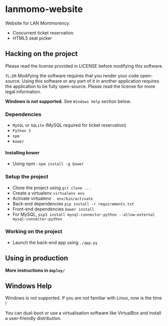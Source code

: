 # lanmomo-website
Website for LAN Montmorency.

* Concurrent ticket reservation
* HTML5 seat picker

## Hacking on the project

Please read the license provided in LICENSE before modifying this software.

`TL;DR` Modifying the software requires that you render your code open-source. Using this software or any part of it in another application requires the application to be fully open-source. Please read the license for more legal information.

**Windows is not supported.** See `Windows Help` section below.

### Dependencies
 * `MySQL` or `SQLite` (MySQL required for ticket reservation)
 * `Python 3`
 * `npm`
 * `bower`

#### Installing bower
 * Using npm : `npm install -g bower`

### Setup the project
 * Clone the project using `git clone ...`
 * Create a virtualenv `virtualenv env`
 * Activate virtualenv `. env/bin/activate`
 * Back-end dependencies `pip install -r requirements.txt`
 * Front-end dependencies  `bower install`
 * For MySQL, `pip3 install mysql-connector-python --allow-external mysql-connector-python`

### Working on the project
* Launch the back-end app using `./app.py`

## Using in production

**More instructions in `deploy/`**

## Windows Help
Windows is not supported. If you are not familiar with Linux, now is the time !

You can dual-boot or use a virtualisation software like VirtualBox and install a user-friendly distribution.
